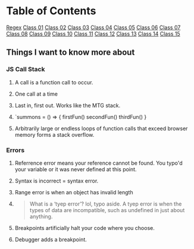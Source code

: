 # Table of Contents

[Regex](regex.md)
[Class 01](class-01.md)
[Class 02](class-02.md)
[Class 03](class-03.md)
[Class 04](class-04.md)
[Class 05](class-05.md)
[Class 06](class-06.md)
[Class 07](class-07.md)
[Class 08](class-08.md)
[Class 09](class-09.md)
[Class 10](class-10.md)
[Class 11](class-11.md)
[Class 12](class-12.md)
[Class 13](class-13.md)
[Class 14](class-14.md)
[Class 15](class-15.md)

## Things I want to know more about

### JS Call Stack

  1. A call is a function call to occur.

  2. One call at a time

  3. Last in, first out. Works like the MTG stack.

  4. `summons = () => {
    firstFun()
    secondFun()
    thirdFun()
    }

  5. Arbitrarily large or endless loops of function calls that exceed browser memory forms a stack overflow.

### Errors

  1. Referrence error means your reference cannot be found. You typo'd your variable or it was never defined at this point.

  2. Syntax is incorrect = syntax error.

  3. Range error is when an object has invalid length

  4. > What is a ‘tyep error’?
  lol, typo aside. A tyep error is when the types of data are incompatible, such as undefined in just about anything.

  5. Breakpoints artificially halt your code where you choose.

  6. Debugger adds a breakpoint.
